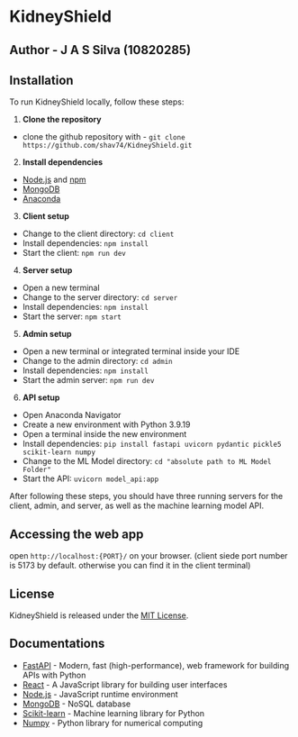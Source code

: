 # KidneyShield

## Author - J A S Silva (10820285)

## Installation

To run KidneyShield locally, follow these steps:

1. **Clone the repository**
 - clone the github repository with - `git clone https://github.com/shav74/KidneyShield.git`

2. **Install dependencies**
- [Node.js](https://nodejs.org/) and [npm](https://www.npmjs.com/)
- [MongoDB](https://www.mongodb.com/)
- [Anaconda](https://www.anaconda.com/products/distribution)

3. **Client setup**
- Change to the client directory: `cd client`
- Install dependencies: `npm install`
- Start the client: `npm run dev`

4. **Server setup**
- Open a new terminal
- Change to the server directory: `cd server`
- Install dependencies: `npm install`
- Start the server: `npm start`

5. **Admin setup**
- Open a new terminal or integrated terminal inside your IDE
- Change to the admin directory: `cd admin`
- Install dependencies: `npm install`
- Start the admin server: `npm run dev`

6. **API setup**
- Open Anaconda Navigator
- Create a new environment with Python 3.9.19
- Open a terminal inside the new environment
- Install dependencies: `pip install fastapi uvicorn pydantic pickle5 scikit-learn numpy`
- Change to the ML Model directory: `cd "absolute path to ML Model Folder"`
- Start the API: `uvicorn model_api:app`

After following these steps, you should have three running servers for the client, admin, and server, as well as the machine learning model API.

## Accessing the web app
open `http://localhost:{PORT}/` on your browser. (client siede port number is 5173 by default. otherwise you can find it in the client terminal)

## License

KidneyShield is released under the [MIT License](LICENSE).

## Documentations

- [FastAPI](https://fastapi.tiangolo.com/) - Modern, fast (high-performance), web framework for building APIs with Python
- [React](https://reactjs.org/) - A JavaScript library for building user interfaces
- [Node.js](https://nodejs.org/) - JavaScript runtime environment
- [MongoDB](https://www.mongodb.com/) - NoSQL database
- [Scikit-learn](https://scikit-learn.org/) - Machine learning library for Python
- [Numpy](https://numpy.org/) - Python library for numerical computing
